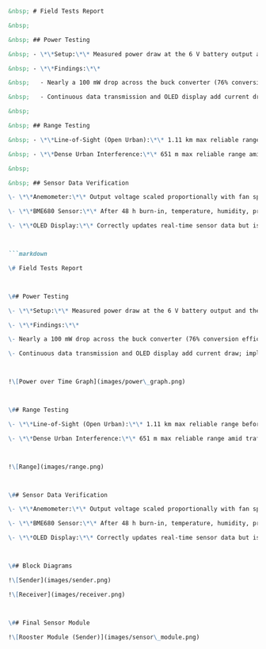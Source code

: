 ```markdown

&nbsp; # Field Tests Report

&nbsp; 

&nbsp; ## Power Testing

&nbsp; - \*\*Setup:\*\* Measured power draw at the 6 V battery output and the 5 V buck-converter output; the anemometer powered separately on 12 V.

&nbsp; - \*\*Findings:\*\*

&nbsp;   - Nearly a 100 mW drop across the buck converter (76% conversion efficiency).

&nbsp;   - Continuous data transmission and OLED display add current draw; implement sleep modes or efficient regulators to save power.

&nbsp; 

&nbsp; ## Range Testing

&nbsp; - \*\*Line-of-Sight (Open Urban):\*\* 1.11 km max reliable range before packet corruption.

&nbsp; - \*\*Dense Urban Interference:\*\* 651 m max reliable range amid traffic and buildings.

&nbsp; 

&nbsp; ## Sensor Data Verification

\- \*\*Anemometer:\*\* Output voltage scaled proportionally with fan speed in three test settings.

\- \*\*BME680 Sensor:\*\* After 48 h burn-in, temperature, humidity, pressure, and VOC readings stable and within tolerances.

\- \*\*OLED Display:\*\* Correctly updates real-time sensor data but is a significant power sink.



```markdown

\# Field Tests Report



\## Power Testing

\- \*\*Setup:\*\* Measured power draw at the 6 V battery output and the 5 V buck-converter output; the anemometer powered separately on 12 V.

\- \*\*Findings:\*\*

\- Nearly a 100 mW drop across the buck converter (76% conversion efficiency).

\- Continuous data transmission and OLED display add current draw; implement sleep modes or efficient regulators to save power.



!\[Power over Time Graph](images/power\_graph.png)



\## Range Testing

\- \*\*Line-of-Sight (Open Urban):\*\* 1.11 km max reliable range before packet corruption.

\- \*\*Dense Urban Interference:\*\* 651 m max reliable range amid traffic and buildings.



!\[Range](images/range.png)



\## Sensor Data Verification

\- \*\*Anemometer:\*\* Output voltage scaled proportionally with fan speed in three test settings.

\- \*\*BME680 Sensor:\*\* After 48 h burn-in, temperature, humidity, pressure, and VOC readings stable and within tolerances.

\- \*\*OLED Display:\*\* Correctly updates real-time sensor data but is a significant power sink.



\## Block Diagrams

!\[Sender](images/sender.png)

!\[Receiver](images/receiver.png)



\## Final Sensor Module

!\[Rooster Module (Sender)](images/sensor\_module.png)



